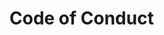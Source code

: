 <!-- TODO: See https://github.com/JamieBort/LearningDirectory/tree/master/Git/code_of_conduct for resources. -->

# Code of Conduct

